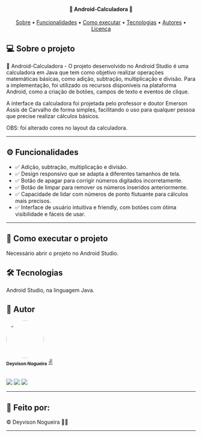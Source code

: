<h4 align="center"> 
	📱 Android-Calculadora 📲 
</h4>

<p align="center">
 <a href="#-sobre-o-projeto">Sobre</a> •
 <a href="#%EF%B8%8F-funcionalidades">Funcionalidades</a> •
 <a href="#-como-executar-o-projeto">Como executar</a> • 
 <a href="#-tecnologias">Tecnologias</a> • 
 <a href="#-autores">Autores</a> • 
 <a href="#-licença">Licença</a>
</p>

## 💻 Sobre o projeto

📱 Android-Calculadora - O projeto desenvolvido no Android Studio é uma calculadora em Java que tem como objetivo realizar operações matemáticas básicas, como adição, subtração, multiplicação e divisão. Para a implementação, foi utilizado os recursos disponíveis na plataforma Android, como a criação de botões, campos de texto e eventos de clique.

A interface da calculadora foi projetada pelo professor e doutor Emerson Assis de Carvalho de forma simples, facilitando o uso para qualquer pessoa que precise realizar cálculos básicos.

OBS: foi alterado cores no layout da calculadora.

---

## ⚙️ Funcionalidades

- ✅ Adição, subtração, multiplicação e divisão.
- ✅ Design responsivo que se adapta a diferentes tamanhos de tela.
- ✅ Botão de apagar para corrigir números digitados incorretamente.
- ✅ Botão de limpar para remover os números inseridos anteriormente.
- ✅ Capacidade de lidar com números de ponto flutuante para cálculos mais precisos.
- ✅ Interface de usuário intuitiva e friendly, com botões com ótima visibilidade e fáceis de usar.

---

## 🚀 Como executar o projeto

Necessário abrir o projeto no Android Studio.

## 🛠 Tecnologias

Android Studio, na linguagem Java.

## 🦸 Autor

<a href="https://github.com/deyvisonogueira">
 <img style="border-radius: 50%;" src="https://lh3.googleusercontent.com/7zSRB0P69XjQghtkEWsbRMXDIaKNJj7iPyfgCQFToQykQSJ_d6ExlQkfc-wzXuLaHsNTgQI6GihszifH9BroEmcIIfBuxXhpQBBg_V50" width="100px;" alt=""/>
 <br />
 <sub><b>Deyvison Nogueira</b></sub></a> <a href="https://github.com/deyvisonogueira" title="GitHub perfil">✌️</a>
 
 <br />
 <br />

 <a href="https://www.instagram.com/deyvisonogueira/" target="_blank"><img src="https://img.shields.io/badge/-Instagram-%23E4405F?style=for-the-badge&logo=instagram&logoColor=white" target="_blank"></a>
 <a href = "mailto:deyvisonogueira@gmail.com"><img src="https://img.shields.io/badge/-Gmail-%23333?style=for-the-badge&logo=gmail&logoColor=white" target="_blank"></a>
 <a href="https://www.linkedin.com/in/deyvisonogueira/" target="_blank"><img src="https://img.shields.io/badge/-LinkedIn-%230077B5?style=for-the-badge&logo=linkedin&logoColor=white" target="_blank"></a>
 
 ---

## 📝 Feito por:

©️ Deyvison Nogueira 👋🏽

---
